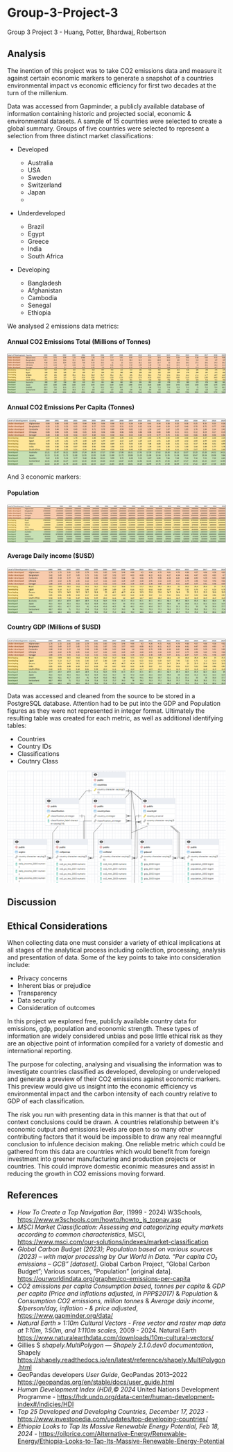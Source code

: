 # Group-3-Project-3
Group 3 Project 3 - Huang, Potter, Bhardwaj, Robertson

## Analysis

The inention of this project was to take CO2 emissions data and measure it against certain economic markers to generate a snapshot of a countries environmental impact vs economic efficiency for first two decades at the turn of the millenium. 

Data was accessed from Gapminder, a publicly available database of information containing historic and projected social, economic & environmental datasets. A sample of 15 countries were selected to create a global summary. Groups of five countries were selected to represent a selection from three distinct market classifications:

- Developed
  - Australia
  - USA
  - Sweden
  - Switzerland
  - Japan
  - 
- Underdeveloped
  - Brazil
  - Egypt
  - Greece
  - India
  - South Africa
  
- Developing
  - Bangladesh
  - Afghanistan
  - Cambodia
  - Senegal
  - Ethiopia

We analysed 2 emissions data metrics:

  #### Annual CO2 Emissions Total (Millions of Tonnes)
![20_year_total_Emissions](Clean_Data_Visualisation/Cleaned_Data/Tonnes_Per_Millions.png)

  #### Annual CO2 Emissions Per Capita (Tonnes)
![20_year_Emissions_per_Capita](Clean_Data_Visualisation/Analysis_Visuals/Carbon_Emissions_per_Capita.png)

And 3 economic markers:

  #### Population
  !['20 year Population'](Clean_Data_Visualisation/Cleaned_Data/Population_table.png )

  #### Average Daily income ($USD)
  !['20 year Average Daily Income'](Clean_Data_Visualisation/Cleaned_Data/Average_Income.png)

  #### Country GDP (Millions of $USD)
  !['20 year GDP'](Clean_Data_Visualisation/Cleaned_Data/Average_Income.png)

Data was accessed and cleaned from the source to be stored in a PostgreSQL database. Attention had to be put into the GDP and Population figures as they were not represented in integer format. Ultimately the resulting table was created for each metric, as well as additional identifying tables:
- Countries
- Country IDs
- Classifications
- Coutnry Class

![ERD](sqlDatabase/country_emissions_erd.png)

## Discussion


## Ethical Considerations

When collecting data one must consider a variety of ethical implications at all stages of the analytical process including collection, processing, analysis and presentation of data. Some of the key points to take into consideration include:

- Privacy concerns
- Inherent bias or prejudice
- Transparency
- Data security
- Consideration of outcomes
  
In this project we explored free, publicly available country data for emissions, gdp, population and economic strength. These types of information are widely considered unbias and pose little ethical risk as they are an objective point of information compiled for a variety of domestic and international reporting.

The purpose for colecting, analysing and visualising the information was to investigate countries classified as developed, developing or underveloped and generate a preview of their CO2 emissions against economic markers. This preview would give us insight into the economic efficiency vs environmental impact and the carbon intensity of each country relative to GDP of each classification. 

The risk you run with presenting data in this manner is that that out of context conclusions could be drawn. A countries relationship between it's economic output and emissions levels are open to so many other contributing factors that it would be impossible to draw any real meanngful conclusion to infulence decision making. One reliable metric which could be gathered from this data are countries which would benefit from foreign investment into greener manufacturing and production projects or countries. This could improve domestic econimic measures and assist in reducing the growth in CO2 emissions moving forward.

## References

- *How To Create a Top Navigation Bar*, (1999 - 2024) W3Schools, https://www.w3schools.com/howto/howto_js_topnav.asp
- *MSCI Market Classification: Assessing and categorizing equity markets according to common characteristics*, MSCI, https://www.msci.com/our-solutions/indexes/market-classification
- *Global Carbon Budget (2023); Population based on various sources (2023) – with major processing by Our World in Data. “Per capita CO₂ emissions – GCB” [dataset]*. Global Carbon Project, “Global Carbon Budget”; Various sources, “Population” [original data].  https://ourworldindata.org/grapher/co-emissions-per-capita
- *CO2 emissions per capita Consumption based, tonnes per capita* & *GDP per capita (Price and inflations adjusted, in PPP$2017)* & *Population* & *Consumption CO2 emissions, million tonnes* & *Average daily income, $/person/day, inflation - & price adjusted*, https://www.gapminder.org/data/
- *Natural Earth   &raquo; 1:10m Cultural Vectors - Free vector and raster map data at 1:10m, 1:50m, and 1:110m scales*, 2009 - 2024. Natural Earth https://www.naturalearthdata.com/downloads/10m-cultural-vectors/
- Gillies S *shapely.MultiPolygon &#8212; Shapely 2.1.0.dev0 documentation*, Shapely https://shapely.readthedocs.io/en/latest/reference/shapely.MultiPolygon.html
- GeoPandas developers *User Guide*, GeoPandas 2013–2022 https://geopandas.org/en/stable/docs/user_guide.html
- *Human Development Index (HDI),© 2024* United Nations Development Programme - https://hdr.undp.org/data-center/human-development-index#/indicies/HDI
- *Top 25 Developed and Developing Countries, December 17, 2023* - https://www.investopedia.com/updates/top-developing-countries/
- *Ethiopia Looks to Tap Its Massive Renewable Energy Potential, Feb 18, 2024* - https://oilprice.com/Alternative-Energy/Renewable-Energy/Ethiopia-Looks-to-Tap-Its-Massive-Renewable-Energy-Potential